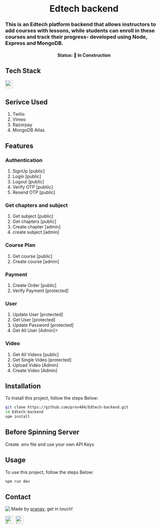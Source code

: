 <h1 align="center">
	Edtech backend
</h1>

<h3>
 This is an Edtech  platform  backend that allows instructors to add courses with lessons, while students can enroll in these courses and track their progress- developed using Node, Express and MongoDB.
</h3>

<h4 align="center">
	Status: 🚧 In Construction
</h4>

## Tech Stack

<img src="https://img.shields.io/badge/Nodejs-05122A?style=flat&logo=node.js" alt="nodejs Badge" height="25">&nbsp;

## Serivce Used

<ol>
	<li>Twilio</li>
	<li>Vimeo</li>
	<li>Razorpay</li>
	<li> MongoDB Atlas</li>
</ol>

## Features

<h3>Authentication</h3>
<ol>
   	<li>SignUp [public]</li>
	<li>Login [public]</li>
	<li>Logout [public]</li>
	<li>Verify OTP [publiic]</li>
	<li>Resend OTP [public]</li>
</ol>

<h3>Get chapters and subject</h3>
<ol>
   	<li>Get subject [public]</li>
	<li>Get chapters [public]</li>
	<li>Create chapter [admin]</li>
	<li>create subject [admin]</li>
</ol>

<h3>Course Plan</h3>
<ol>
   	<li>Get course [public]</li>
	<li>Create course [admin]</li>
</ol>

<h3>Payment</h1>
<ol>
   	<li>Create Order [public]</li>
	<li>Verify Payment [protected]</li>
</ol>

<h3>User</h3>
<ol>
   	<li> Update User [protected]</li>
	<li>Get User [protected]</li>
	<li> Update Password [protected]</li>
	<li> Get All User [Admin]>
</ol>

<h3>Video</h3>
<ol>
   	<li> Get All Videos [public]</li>
	<li>Get Single Video [protected]</li>
	<li> Upload Video [Admin]</li>
	<li> Create Video [Admin]</li>
</ol>

## Installation

To Install this project, follow the steps Below:

```bash
git clone https://github.com/prnv404/Edtech-backend.git
cd Edtech-backend
npm install
```

## Before Spinning Server

Create .env file and use your own API Keys

## Usage

To use this project, follow the steps Below:

```bash
npm run dev
```

## Contact

<img align="left" src="https://avatars.githubusercontent.com/prnv404?size=100">

Made by [pranav](https://github.com/prnv404), get in touch!

<a href="mailto:pranavofficial404@gmail.com" target="_blank"><img src="https://img.shields.io/badge/Email-D14836?style=flat&logo=gmail&logoColor=white" alt="Email Badge" height="25"></a>&nbsp;
<a href="https://www.linkedin.com/in/pranav s" target="_blank"><img src="https://img.shields.io/badge/Linkedin-0077B5?style=flat&logo=linkedin&logoColor=white" alt="LinkedIn Badge" height="25"></a>&nbsp;

<br clear="left"/>
